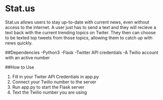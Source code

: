 # Stat.us

Stat.us allows users to stay up-to-date with current news, even without access to the internet. A user just has to send a text and they will recieve a text back with the current trending topics on Twiter. They then can choose to be texted top tweets from those topics, allowing them to catch up with news quickly.

##Dependencies
-Python3
-Flask
-Twitter API credentials
-A Twilio account with an active number

##How to Use

1) Fill in your Twiter API Credentials in app.py
2) Connect your Twilio number to the server
3) Run app.py to start the Flask server
4) Text the Twilio number you are using
